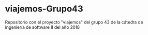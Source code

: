 # viajemos-Grupo43
Repositorio con el proyecto "viajemos" del grupo 43 de la cátedra de ingeniería de software II del año 2018
